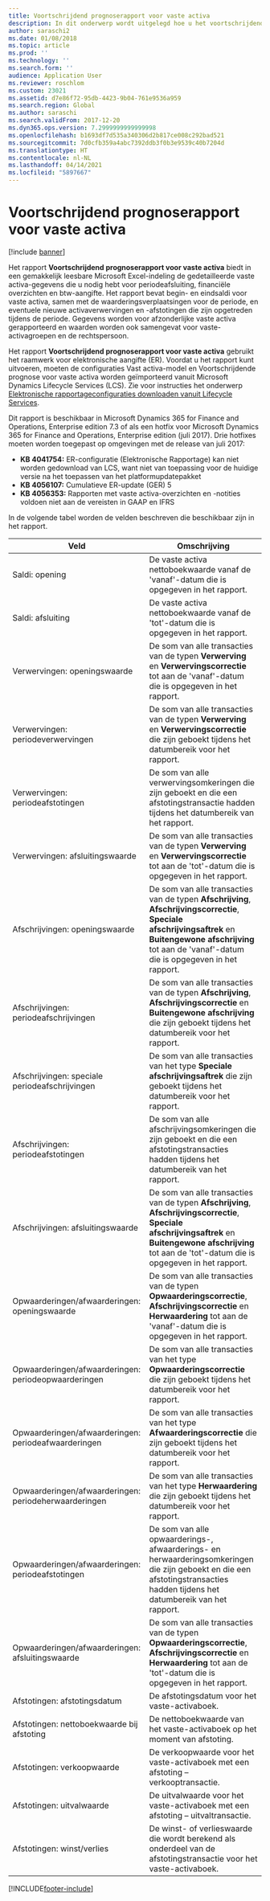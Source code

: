 ```yaml
---
title: Voortschrijdend prognoserapport voor vaste activa
description: In dit onderwerp wordt uitgelegd hoe u het voortschrijdend prognoserapport voor vaste activa gebruikt.
author: saraschi2
ms.date: 01/08/2018
ms.topic: article
ms.prod: ''
ms.technology: ''
ms.search.form: ''
audience: Application User
ms.reviewer: roschlom
ms.custom: 23021
ms.assetid: d7e86f72-95db-4423-9b04-761e9536a959
ms.search.region: Global
ms.author: saraschi
ms.search.validFrom: 2017-12-20
ms.dyn365.ops.version: 7.2999999999999998
ms.openlocfilehash: b1693df7d535a340306d2b817ce008c292bad521
ms.sourcegitcommit: 7d0cfb359a4abc7392ddb3f0b3e9539c40b7204d
ms.translationtype: HT
ms.contentlocale: nl-NL
ms.lasthandoff: 04/14/2021
ms.locfileid: "5897667"
---
```

# <a name="fixed-assets-roll-forward-report"></a>Voortschrijdend prognoserapport voor vaste activa

[!include [banner](../includes/banner.md)]

Het rapport **Voortschrijdend prognoserapport voor vaste activa** biedt in een gemakkelijk leesbare Microsoft Excel-indeling de gedetailleerde vaste activa-gegevens die u nodig hebt voor periodeafsluiting, financiële overzichten en btw-aangifte. Het rapport bevat begin- en eindsaldi voor vaste activa, samen met de waarderingsverplaatsingen voor de periode, en eventuele nieuwe activaverwervingen en -afstotingen die zijn opgetreden tijdens de periode. Gegevens worden voor afzonderlijke vaste activa gerapporteerd en waarden worden ook samengevat voor vaste-activagroepen en de rechtspersoon.

Het rapport **Voortschrijdend prognoserapport voor vaste activa** gebruikt het raamwerk voor elektronische aangifte (ER). Voordat u het rapport kunt uitvoeren, moeten de configuraties Vast activa-model en Voortschrijdende prognose voor vaste activa worden geïmporteerd vanuit Microsoft Dynamics Lifecycle Services (LCS). Zie voor instructies het onderwerp [Elektronische rapportageconfiguraties downloaden vanuit Lifecycle Services](/dynamics365/unified-operations/dev-itpro/analytics/download-electronic-reporting-configuration-lcs).

Dit rapport is beschikbaar in Microsoft Dynamics 365 for Finance and Operations, Enterprise edition 7.3 of als een hotfix voor Microsoft Dynamics 365 for Finance and Operations, Enterprise edition (juli 2017). Drie hotfixes moeten worden toegepast op omgevingen met de release van juli 2017:

- **KB 4041754:** ER-configuratie (Elektronische Rapportage) kan niet worden gedownload van LCS, want niet van toepassing voor de huidige versie na het toepassen van het platformupdatepakket
- **KB 4056107:** Cumulatieve ER-update (GER) 5
- **KB 4056353:** Rapporten met vaste activa-overzichten en -notities voldoen niet aan de vereisten in GAAP en IFRS

In de volgende tabel worden de velden beschreven die beschikbaar zijn in het rapport.


|                    Veld                    |                                                                                                                                Omschrijving                                                                                                                                |
|---------------------------------------------|---------------------------------------------------------------------------------------------------------------------------------------------------------------------------------------------------------------------------------------------------------------------------|
|              Saldi: opening              |                                                                                           De vaste activa nettoboekwaarde vanaf de 'vanaf'-datum die is opgegeven in het rapport.                                                                                           |
|              Saldi: afsluiting              |                                                                                            De vaste activa nettoboekwaarde vanaf de 'tot'-datum die is opgegeven in het rapport.                                                                                            |
|         Verwervingen: openingswaarde         |                                                 De som van alle transacties van de typen <strong>Verwerving</strong> en <strong>Verwervingscorrectie</strong> tot aan de 'vanaf'-datum die is opgegeven in het rapport.                                                  |
|      Verwervingen: periodeverwervingen      |                                                 De som van alle transacties van de typen <strong>Verwerving</strong> en <strong>Verwervingscorrectie</strong> die zijn geboekt tijdens het datumbereik voor het rapport.                                                  |
|       Verwervingen: periodeafstotingen        |                                                                        De som van alle verwervingsomkeringen die zijn geboekt en die een afstotingstransactie hadden tijdens het datumbereik van het rapport.                                                                        |
|         Verwervingen: afsluitingswaarde         |                                                  De som van alle transacties van de typen <strong>Verwerving</strong> en <strong>Verwervingscorrectie</strong> tot aan de 'tot'-datum die is opgegeven in het rapport.                                                   |
|        Afschrijvingen: openingswaarde         | De som van alle transacties van de typen <strong>Afschrijving</strong>, <strong>Afschrijvingscorrectie</strong>, <strong>Speciale afschrijvingsaftrek</strong> en <strong>Buitengewone afschrijving</strong> tot aan de 'vanaf'-datum die is opgegeven in het rapport. |
|     Afschrijvingen: periodeafschrijvingen     |                         De som van alle transacties van de typen <strong>Afschrijving</strong>, <strong>Afschrijvingscorrectie</strong> en <strong>Buitengewone afschrijving</strong> die zijn geboekt tijdens het datumbereik voor het rapport.                          |
| Afschrijvingen: speciale periodeafschrijvingen |                                                              De som van alle transacties van het type <strong>Speciale afschrijvingsaftrek</strong> die zijn geboekt tijdens het datumbereik voor het rapport.                                                               |
|       Afschrijvingen: periodeafstotingen       |                                                                       De som van alle afschrijvingsomkeringen die zijn geboekt en die een afstotingstransacties hadden tijdens het datumbereik van het rapport.                                                                        |
|        Afschrijvingen: afsluitingswaarde         |  De som van alle transacties van de typen <strong>Afschrijving</strong>, <strong>Afschrijvingscorrectie</strong>, <strong>Speciale afschrijvingsaftrek</strong> en <strong>Buitengewone afschrijving</strong> tot aan de 'tot'-datum die is opgegeven in het rapport.  |
|    Opwaarderingen/afwaarderingen: openingswaarde     |                              De som van alle transacties van de typen <strong>Opwaarderingscorrectie</strong>, <strong>Afschrijvingscorrectie</strong> en <strong>Herwaardering</strong> tot aan de 'vanaf'-datum die is opgegeven in het rapport.                               |
|   Opwaarderingen/afwaarderingen: periodeopwaarderingen   |                                                                    De som van alle transacties van het type <strong>Opwaarderingscorrectie</strong> die zijn geboekt tijdens het datumbereik voor het rapport.                                                                    |
|  Opwaarderingen/afwaarderingen: periodeafwaarderingen  |                                                                   De som van alle transacties van het type <strong>Afwaarderingscorrectie</strong> die zijn geboekt tijdens het datumbereik voor het rapport.                                                                   |
| Opwaarderingen/afwaarderingen: periodeherwaarderingen  |                                                                        De som van alle transacties van het type <strong>Herwaardering</strong> die zijn geboekt tijdens het datumbereik voor het rapport.                                                                        |
|   Opwaarderingen/afwaarderingen: periodeafstotingen   |                                                           De som van alle opwaarderings-, afwaarderings- en herwaarderingsomkeringen die zijn geboekt en die een afstotingstransacties hadden tijdens het datumbereik van het rapport.                                                           |
|    Opwaarderingen/afwaarderingen: afsluitingswaarde     |                               De som van alle transacties van de typen <strong>Opwaarderingscorrectie</strong>, <strong>Afschrijvingscorrectie</strong> en <strong>Herwaardering</strong> tot aan de 'tot'-datum die is opgegeven in het rapport.                                |
|          Afstotingen: afstotingsdatum           |                                                                                                                De afstotingsdatum voor het vaste-activaboek.                                                                                                                |
|    Afstotingen: nettoboekwaarde bij afstoting    |                                                                                                    De nettoboekwaarde van het vaste-activaboek op het moment van afstoting.                                                                                                    |
|            Afstotingen: verkoopwaarde            |                                                                                               De verkoopwaarde voor het vaste-activaboek met een afstoting – verkooptransactie.                                                                                                |
|           Afstotingen: uitvalwaarde            |                                                                                               De uitvalwaarde voor het vaste-activaboek met een afstoting – uitvaltransactie.                                                                                               |
|           Afstotingen: winst/verlies            |                                                                                 De winst- of verlieswaarde die wordt berekend als onderdeel van de afstotingstransactie voor het vaste-activaboek.                                                                                 |



[!INCLUDE[footer-include](../../includes/footer-banner.md)]